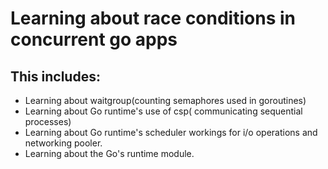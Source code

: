# Learning about race conditions in concurrent go apps
## This includes:
* Learning about waitgroup(counting semaphores used in goroutines)
* Learning about Go runtime's use of csp( communicating sequential processes)
* Learning about Go runtime's scheduler workings for i/o operations and networking pooler.
* Learning about the Go's runtime module.
